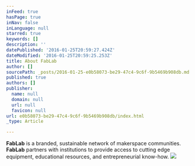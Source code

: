 ```yaml
---
inFeed: true
hasPage: true
inNav: false
inLanguage: null
starred: true
keywords: []
description: ''
datePublished: '2016-01-25T20:59:27.424Z'
dateModified: '2016-01-25T20:59:25.253Z'
title: About FabLab
author: []
sourcePath: _posts/2016-01-25-e0b58073-be29-47c4-9c6f-9b5469b908db.md
published: true
authors: []
publisher:
  name: null
  domain: null
  url: null
  favicon: null
url: e0b58073-be29-47c4-9c6f-9b5469b908db/index.html
_type: Article

---
```

**FabLab** is a branded, sustainable network of makerspace communities. **FabLab** partners with institutions to provide access to cutting edge equipment, educational resources, and entrepreneurial know-how.
![](https://the-grid-user-content.s3-us-west-2.amazonaws.com/e4f07dc3-83ac-4fe8-ac9d-f6815c9e79c3.jpg)